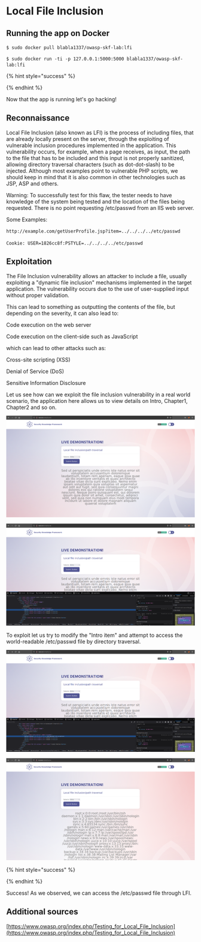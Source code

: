 # Local File Inclusion

## Running the app on Docker

```
$ sudo docker pull blabla1337/owasp-skf-lab:lfi
```

```
$ sudo docker run -ti -p 127.0.0.1:5000:5000 blabla1337/owasp-skf-lab:lfi
```

{% hint style="success" %}

{% endhint %}

Now that the app is running let's go hacking!

## Reconnaissance

Local File Inclusion (also known as LFI) is the process of including files, that are already locally present on the server, through the exploiting of vulnerable inclusion procedures implemented in the application. This vulnerability occurs, for example, when a page receives, as input, the path to the file that has to be included and this input is not properly sanitized, allowing directory traversal characters (such as dot-dot-slash) to be injected. Although most examples point to vulnerable PHP scripts, we should keep in mind that it is also common in other technologies such as JSP, ASP and others.

Warning: To successfully test for this flaw, the tester needs to have knowledge of the system being tested and the location of the files being requested. There is no point requesting /etc/passwd from an IIS web server.

Some Examples:

```
http://example.com/getUserProfile.jsp?item=../../../../etc/passwd

Cookie: USER=1826cc8f:PSTYLE=../../../../etc/passwd
```

## Exploitation

The File Inclusion vulnerability allows an attacker to include a file, usually exploiting a "dynamic file inclusion" mechanisms implemented in the target application. The vulnerability occurs due to the use of user-supplied input without proper validation.

This can lead to something as outputting the contents of the file, but depending on the severity, it can also lead to:

Code execution on the web server

Code execution on the client-side such as JavaScript

which can lead to other attacks such as:

Cross-site scripting (XSS)

Denial of Service (DoS)

Sensitive Information Disclosure

Let us see how can we exploit the file inclusion vulnerability in a real world scenario, the application here allows us to view details on Intro, Chapter1, Chapter2 and so on.

![](https://raw.githubusercontent.com/blabla1337/skf-labs/master/.gitbook/assets/python/LFI/1.png)

![](https://raw.githubusercontent.com/blabla1337/skf-labs/master/.gitbook/assets/python/LFI/2.png)

To exploit let us try to modify the "Intro item" and attempt to access the world-readable /etc/passwd file by directory traversal.

![](https://raw.githubusercontent.com/blabla1337/skf-labs/master/.gitbook/assets/python/LFI/3.png)

![](https://raw.githubusercontent.com/blabla1337/skf-labs/master/.gitbook/assets/python/LFI/4.png)

{% hint style="success" %}

{% endhint %}

Success! As we observed, we can access the /etc/passwd file through LFI.

## Additional sources

[https://www.owasp.org/index.php/Testing_for_Local_File_Inclusion](https://www.owasp.org/index.php/Testing_for_Local_File_Inclusion)
